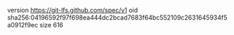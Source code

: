 version https://git-lfs.github.com/spec/v1
oid sha256:04196592f97f698ea444dc2bcad7683f64bc552109c2631645934f5a0912f9ec
size 616

